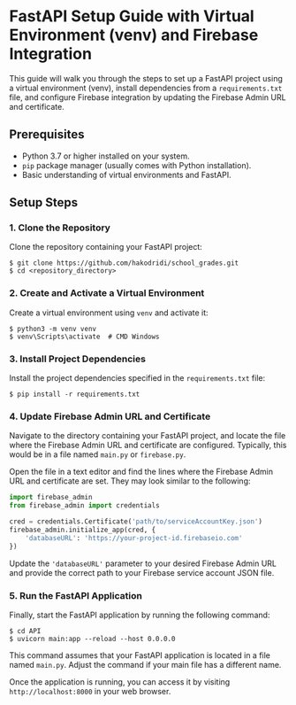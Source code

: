 # FastAPI Setup Guide with Virtual Environment (venv) and Firebase Integration

This guide will walk you through the steps to set up a FastAPI project using a virtual environment (venv), install dependencies from a `requirements.txt` file, and configure Firebase integration by updating the Firebase Admin URL and certificate.

## Prerequisites

-   Python 3.7 or higher installed on your system.
-   `pip` package manager (usually comes with Python installation).
-   Basic understanding of virtual environments and FastAPI.

## Setup Steps

### 1. Clone the Repository

Clone the repository containing your FastAPI project:
```Shell
$ git clone https://github.com/hakodridi/school_grades.git
$ cd <repository_directory>
```

### 2. Create and Activate a Virtual Environment

Create a virtual environment using `venv` and activate it:

```Shell
$ python3 -m venv venv
$ venv\Scripts\activate  # CMD Windows
```

### 3. Install Project Dependencies

Install the project dependencies specified in the `requirements.txt` file:


`$ pip install -r requirements.txt` 

### 4. Update Firebase Admin URL and Certificate

Navigate to the directory containing your FastAPI project, and locate the file where the Firebase Admin URL and certificate are configured. Typically, this would be in a file named `main.py` or `firebase.py`.

Open the file in a text editor and find the lines where the Firebase Admin URL and certificate are set. They may look similar to the following:


```python
import firebase_admin
from firebase_admin import credentials

cred = credentials.Certificate('path/to/serviceAccountKey.json')
firebase_admin.initialize_app(cred, {
    'databaseURL': 'https://your-project-id.firebaseio.com'
})
```

Update the `'databaseURL'` parameter to your desired Firebase Admin URL and provide the correct path to your Firebase service account JSON file.

### 5. Run the FastAPI Application

Finally, start the FastAPI application by running the following command:

```Shell
$ cd API 
$ uvicorn main:app --reload --host 0.0.0.0
```

This command assumes that your FastAPI application is located in a file named `main.py`. Adjust the command if your main file has a different name.

Once the application is running, you can access it by visiting `http://localhost:8000` in your web browser.